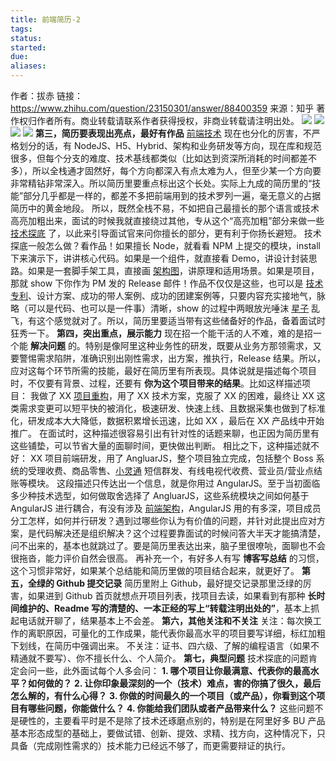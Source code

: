```yaml
---
title: 前端简历-2
tags: 
status: 
started: 
due: 
aliases: 
---
```

作者：拔赤
链接：https://www.zhihu.com/question/23150301/answer/88400359
来源：知乎
著作权归作者所有。商业转载请联系作者获得授权，非商业转载请注明出处。
![](https://cdn.nlark.com/yuque/0/2022/png/29677165/1665903428144-d2e387fa-49fb-42e6-8702-e29e12bff364.png#clientId=ub3893fe2-de52-4&crop=0&crop=0&crop=1&crop=1&from=paste&id=udfb1fdde&margin=%5Bobject%20Object%5D&originHeight=446&originWidth=1080&originalType=url&ratio=1&rotation=0&showTitle=false&status=done&style=none&taskId=ue4d30093-2ce4-42d5-9a82-f5226c48885&title=)
![](https://cdn.nlark.com/yuque/0/2022/png/29677165/1665903440979-988890b8-364f-47c3-b894-586c24148979.png#clientId=ub3893fe2-de52-4&crop=0&crop=0&crop=1&crop=1&from=paste&id=uf05d4a70&margin=%5Bobject%20Object%5D&originHeight=473&originWidth=1080&originalType=url&ratio=1&rotation=0&showTitle=false&status=done&style=none&taskId=u8a1d0680-7139-4b52-b18c-e1cd3fc2558&title=)
![](https://cdn.nlark.com/yuque/0/2022/png/29677165/1665903600922-53d2772c-8aa1-410c-95c5-50c17615b1c3.png#clientId=ub3893fe2-de52-4&crop=0&crop=0&crop=1&crop=1&from=paste&id=u2c88dec6&margin=%5Bobject%20Object%5D&originHeight=918&originWidth=1080&originalType=url&ratio=1&rotation=0&showTitle=false&status=done&style=none&taskId=u35a2f64c-68ca-462f-b928-5463b44aed0&title=)
![](https://cdn.nlark.com/yuque/0/2022/webp/29677165/1665899681606-79a55bd7-1aad-4f44-a183-89d93e47761b.webp#clientId=ub3893fe2-de52-4&crop=0&crop=0&crop=1&crop=1&from=paste&id=u42cd78cf&margin=%5Bobject%20Object%5D&originHeight=219&originWidth=456&originalType=url&ratio=1&rotation=0&showTitle=false&status=done&style=none&taskId=u7b317ddb-ae2d-49f4-abc3-8ac0d7a687a&title=)
**第三，简历要表现出亮点，最好有作品**
[前端技术](https://www.zhihu.com/search?q=%E5%89%8D%E7%AB%AF%E6%8A%80%E6%9C%AF&search_source=Entity&hybrid_search_source=Entity&hybrid_search_extra=%7B%22sourceType%22%3A%22answer%22%2C%22sourceId%22%3A88400359%7D) 现在也分化的厉害，不严格划分的话，有 NodeJS、H5、Hybrid、架构和业务研发等方向，现在库和规范很多，但每个分支的难度、技术基线都类似（比如达到资深所消耗的时间都差不多），所以全栈通才固然好，每个方向都深入有点太难为人，但至少某一个方向要非常精钻非常深入。所以简历里要重点标出这个长处。实际上九成的简历里的“技能”部分几乎都是一样的，都差不多把前端用到的技术罗列一遍，毫无意义的占据简历中的黄金地段。
所以，既然全栈不易，不如把自己最擅长的那个语言或技术高亮加粗出来，面试的时候我就直接绕过其他，专从这个“高亮加粗”部分来做一些 [技术探底](https://www.zhihu.com/search?q=%E6%8A%80%E6%9C%AF%E6%8E%A2%E5%BA%95&search_source=Entity&hybrid_search_source=Entity&hybrid_search_extra=%7B%22sourceType%22%3A%22answer%22%2C%22sourceId%22%3A88400359%7D) 了，以此来引导面试官来问你擅长的部分，更有利于你扬长避短。
技术探底一般怎么做？看作品！如果擅长 Node，就看看 NPM 上提交的模块，install 下来演示下，讲讲核心代码。如果是一个组件，就直接看 Demo，讲设计封装思路。如果是一套脚手架工具，直接画 [架构图](https://www.zhihu.com/search?q=%E6%9E%B6%E6%9E%84%E5%9B%BE&search_source=Entity&hybrid_search_source=Entity&hybrid_search_extra=%7B%22sourceType%22%3A%22answer%22%2C%22sourceId%22%3A88400359%7D)，讲原理和适用场景。如果是项目，那就 show 下你作为 PM 发的 Release 邮件！作品不仅仅是这些，也可以是 [技术专利](https://www.zhihu.com/search?q=%E6%8A%80%E6%9C%AF%E4%B8%93%E5%88%A9&search_source=Entity&hybrid_search_source=Entity&hybrid_search_extra=%7B%22sourceType%22%3A%22answer%22%2C%22sourceId%22%3A88400359%7D)、设计方案、成功的带人案例、成功的团建案例等，只要内容充实接地气，脉略（可以是代码、也可以是一件事）清晰，show 的过程中两眼放光唾沫 [星子](https://www.zhihu.com/search?q=%E6%98%9F%E5%AD%90&search_source=Entity&hybrid_search_source=Entity&hybrid_search_extra=%7B%22sourceType%22%3A%22answer%22%2C%22sourceId%22%3A88400359%7D) 乱飞，有这个感觉就对了。所以，简历里要适当带有这些储备好的作品，备着面试时狂秀一下。
**第四，突出重点，展示能力**
现在招一个能干活的人不难，难的是招一个能 **解决问题** 的。特别是像阿里这种业务性的研发，既要从业务方那领需求，又要警惕需求陷阱，准确识别出刚性需求，出方案，推执行，Release 结果。所以，应对这每个环节所需的技能，最好在简历里有所表现。具体说就是描述每个项目时，不仅要有背景、过程，还要有 **你为这个项目带来的结果**。比如这样描述项目：
我做了 XX [项目重构](https://www.zhihu.com/search?q=%E9%A1%B9%E7%9B%AE%E9%87%8D%E6%9E%84&search_source=Entity&hybrid_search_source=Entity&hybrid_search_extra=%7B%22sourceType%22%3A%22answer%22%2C%22sourceId%22%3A88400359%7D)，用了 XX 技术方案，克服了 XX 的困难，最终让 XX 这类需求变更可以短平快的被消化，极速研发、快速上线、且数据采集也做到了标准化，研发成本大大降低，数据积累增长迅速，比如 XX ，最后在 XX 产品线中开始推广。
在面试时，这种描述很容易引出有针对性的话题来聊，也正因为简历里有这些铺垫，可以节省大量的面聊时间，更快做出判断。
相比之下，这种描述就不好：
XX 项目前端研发，用了 AngluarJS，整个项目独立完成，包括整个 Boss 系统的受理收费、商品零售、[小灵通](https://www.zhihu.com/search?q=%E5%B0%8F%E7%81%B5%E9%80%9A&search_source=Entity&hybrid_search_source=Entity&hybrid_search_extra=%7B%22sourceType%22%3A%22answer%22%2C%22sourceId%22%3A88400359%7D) 短信群发、有线电视代收费、营业员/营业点结账等模块。
这段描述只传达出一个信息，就是你用过 AngularJS。至于当初面临多少种技术选型，如何做取舍选择了 AngluarJS，这些系统模块之间如何基于 AngularJS 进行耦合，有没有涉及 [前端架构](https://www.zhihu.com/search?q=%E5%89%8D%E7%AB%AF%E6%9E%B6%E6%9E%84&search_source=Entity&hybrid_search_source=Entity&hybrid_search_extra=%7B%22sourceType%22%3A%22answer%22%2C%22sourceId%22%3A88400359%7D)，AngularJS 用的有多深，项目成员分工怎样，如何并行研发？遇到过哪些你认为有价值的问题，并针对此提出应对方案，是代码解决还是组织解决？这个过程要靠面试的时候问答大半天才能搞清楚，问不出来的，基本也就跳过了。要是简历里表达出来，脑子里很嘹喨，面聊也不会很拖沓，能力评价自然会很高。
再补充一个，有好多人有写 **博客写总结** 的习惯，这个习惯非常好，如果某个总结能和简历里做的项目结合起来，就更好了。
**第五，全绿的 Github 提交记录**
简历里附上 Github，最好提交记录那里泛绿的厉害，如果进到 Github 首页就想点开项目列表，找项目去读，如果看到有那种 **长时间维护的、Readme 写的清楚的、一本正经的写上“转载注明出处的”**，基本上抓起电话就开聊了，结果基本上不会差。
**第六，其他关注和不关注**
关注：每次换工作的离职原因，可量化的工作成果，能代表你最高水平的项目要写详细，标红加粗下划线，在简历中强调出来。
不关注：证书、四六级、了解的编程语言（如果不精通就不要写）、你不擅长什么、个人简介。
**第七，典型问题**
技术探底的问题肯定会问一些，此外面试每个人多会问：
**1. 哪个项目让你最满意、代表你的最高水平？如何做的？**
**2. 让你印象最深刻的一个（技术）难点，害的你搞了很久，最后怎么解的，有什么心得？**
**3. 你做的时间最久的一个项目（或产品），你看到这个项目有哪些问题，你能做什么？**
**4. 你能给我们团队或者产品带来什么？**
这些问题不是硬性的，主要看平时是不是除了技术还琢磨点别的，特别是在阿里好多 BU 产品基本形态成型的基础上，要做试错、创新、提效、求精、找方向，这种情况下，只具备（完成刚性需求的）技术能力已经远不够了，而更需要辩证的执行。
